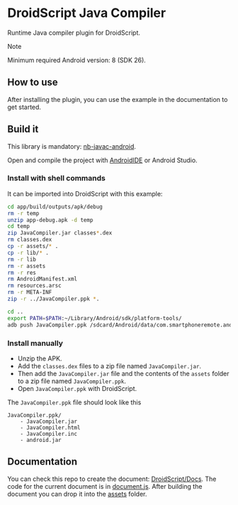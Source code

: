 # DroidScript Java Compiler

Runtime Java compiler plugin for DroidScript.

> [!NOTE]
> Minimum required Android version: 8 (SDK 26).

## How to use

After installing the plugin, you can use the example in the documentation to get started.

## Build it

This library is mandatory: [nb-javac-android](https://github.com/cemalgnlts/nb-javac-android).



Open and compile the project with [AndroidIDE](https://github.com/AndroidIDEOfficial) or Android Studio.

### Install with shell commands

It can be imported into DroidScript with this example:

```sh
cd app/build/outputs/apk/debug
rm -r temp
unzip app-debug.apk -d temp
cd temp
zip JavaCompiler.jar classes*.dex
rm classes.dex
cp -r assets/* .
cp -r lib/* .
rm -r lib
rm -r assets
rm -r res
rm AndroidManifest.xml
rm resources.arsc
rm -r META-INF
zip -r ../JavaCompiler.ppk *.

cd ..
export PATH=$PATH:~/Library/Android/sdk/platform-tools/
adb push JavaCompiler.ppk /sdcard/Android/data/com.smartphoneremote.androidscriptfree/files/DroidScript/Plugins/JavaCompiler.ppk
```

### Install manually

* Unzip the APK.
* Add the `classes.dex` files to a zip file named `JavaCompiler.jar`.
* Then add the `JavaCompiler.jar` file and the contents of the `assets` folder to a zip file named `JavaCompiler.ppk`.
* Open `JavaCompiler.ppk` with DroidScript.

The `JavaCompiler.ppk` file should look like this
```
JavaCompiler.ppk/
    - JavaCompiler.jar
    - JavaCompiler.html
    - JavaCompiler.inc
    - android.jar
```

## Documentation

You can check this repo to create the document: [DroidScript/Docs](https://github.com/DroidScript/Docs). The code for the current document is in [document.js](document.js). After building the document you can drop it into the [assets](./app/src/main/assets) folder.